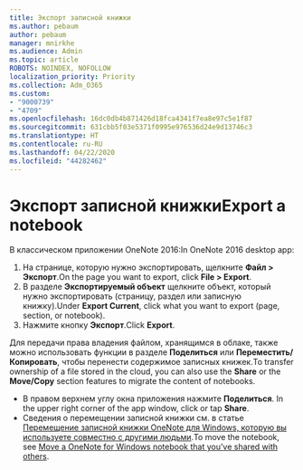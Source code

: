 ```yaml
---
title: Экспорт записной книжки
ms.author: pebaum
author: pebaum
manager: mnirkhe
ms.audience: Admin
ms.topic: article
ROBOTS: NOINDEX, NOFOLLOW
localization_priority: Priority
ms.collection: Adm_O365
ms.custom:
- "9000739"
- "4709"
ms.openlocfilehash: 16dc0db4b871426d18fca4341f7ea8e97c5e1f87
ms.sourcegitcommit: 631cbb5f03e5371f0995e976536d24e9d13746c3
ms.translationtype: HT
ms.contentlocale: ru-RU
ms.lasthandoff: 04/22/2020
ms.locfileid: "44282462"
---
```

# <a name="export-a-notebook"></a><span data-ttu-id="4fc15-102">Экспорт записной книжки</span><span class="sxs-lookup"><span data-stu-id="4fc15-102">Export a notebook</span></span>

<span data-ttu-id="4fc15-103">В классическом приложении OneNote 2016:</span><span class="sxs-lookup"><span data-stu-id="4fc15-103">In OneNote 2016 desktop app:</span></span>

1. <span data-ttu-id="4fc15-104">На странице, которую нужно экспортировать, щелкните **Файл > Экспорт**.</span><span class="sxs-lookup"><span data-stu-id="4fc15-104">On the page you want to export, click **File > Export**.</span></span>
2. <span data-ttu-id="4fc15-105">В разделе **Экспортируемый объект** щелкните объект, который нужно экспортировать (страницу, раздел или записную книжку).</span><span class="sxs-lookup"><span data-stu-id="4fc15-105">Under **Export Current**, click what you want to export (page, section, or notebook).</span></span>
3. <span data-ttu-id="4fc15-106">Нажмите кнопку **Экспорт**.</span><span class="sxs-lookup"><span data-stu-id="4fc15-106">Click **Export**.</span></span>
 
<span data-ttu-id="4fc15-107">Для передачи права владения файлом, хранящимся в облаке, также можно использовать функции в разделе **Поделиться** или **Переместить/Копировать**, чтобы перенести содержимое записных книжек.</span><span class="sxs-lookup"><span data-stu-id="4fc15-107">To transfer ownership of a file stored in the cloud, you can also use the **Share** or the **Move/Copy** section features to migrate the content of notebooks.</span></span>  

- <span data-ttu-id="4fc15-108">В правом верхнем углу окна приложения нажмите **Поделиться**. </span><span class="sxs-lookup"><span data-stu-id="4fc15-108">In the upper right corner of the app window, click or tap **Share**.</span></span>
- <span data-ttu-id="4fc15-109">Сведения о перемещении записной книжки см. в статье [Перемещение записной книжки OneNote для Windows, которую вы используете совместно с другими людьми](https://support.office.com/article/move-a-onenote-for-windows-notebook-that-you-ve-shared-with-others-56c7659e-1850-49a6-8874-e2db6b440cd4?ui=en-US&rs=en-US&ad=US).</span><span class="sxs-lookup"><span data-stu-id="4fc15-109">To move the notebook, see [Move a OneNote for Windows notebook that you've shared with others](https://support.office.com/article/move-a-onenote-for-windows-notebook-that-you-ve-shared-with-others-56c7659e-1850-49a6-8874-e2db6b440cd4?ui=en-US&rs=en-US&ad=US).</span></span>
